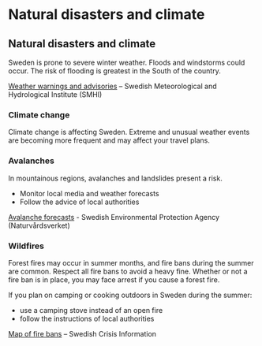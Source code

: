 # Natural disasters and climate

## Natural disasters and climate

Sweden is prone to severe winter weather. Floods and windstorms could occur. The risk of flooding is greatest in the South of the country.

[Weather warnings and advisories](https://www.smhi.se/en/weather/warnings-and-advisories/warnings-and-advisories/warnings#ws=wpt-a,proxy=wpt-a,district=none,page=wpt-warning-alla) – Swedish Meteorological and Hydrological Institute (SMHI)

### Climate change

Climate change is affecting Sweden. Extreme and unusual weather events are becoming more frequent and may affect your travel plans.

### Avalanches

In mountainous regions, avalanches and landslides present a risk.

* Monitor local media and weather forecasts
* Follow the advice of local authorities

[Avalanche forecasts](https://www.lavinprognoser.se/en) - Swedish Environmental Protection Agency (Naturvårdsverket)

### Wildfires

Forest fires may occur in summer months, and fire bans during the summer are common. Respect all fire bans to avoid a heavy fine. Whether or not a fire ban is in place, you may face arrest if you cause a forest fire.

If you plan on camping or cooking outdoors in Sweden during the summer:

* use a camping stove instead of an open fire
* follow the instructions of local authorities

[Map of fire bans](https://www.krisinformation.se/en/hazards-and-risks/gras--och-skogsbrand/fire-bans) – Swedish Crisis Information